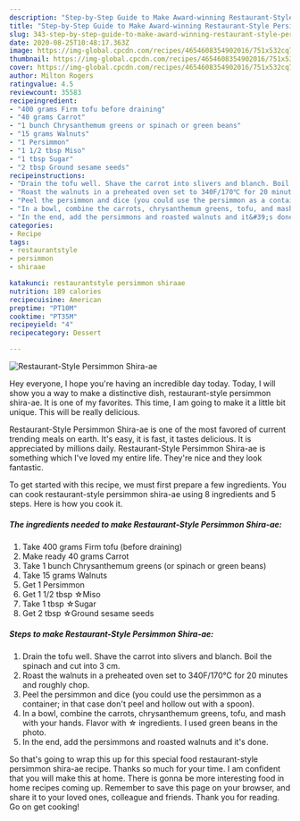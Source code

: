 ```yaml
---
description: "Step-by-Step Guide to Make Award-winning Restaurant-Style Persimmon Shira-ae"
title: "Step-by-Step Guide to Make Award-winning Restaurant-Style Persimmon Shira-ae"
slug: 343-step-by-step-guide-to-make-award-winning-restaurant-style-persimmon-shira-ae
date: 2020-08-25T10:48:17.363Z
image: https://img-global.cpcdn.com/recipes/4654608354902016/751x532cq70/restaurant-style-persimmon-shira-ae-recipe-main-photo.jpg
thumbnail: https://img-global.cpcdn.com/recipes/4654608354902016/751x532cq70/restaurant-style-persimmon-shira-ae-recipe-main-photo.jpg
cover: https://img-global.cpcdn.com/recipes/4654608354902016/751x532cq70/restaurant-style-persimmon-shira-ae-recipe-main-photo.jpg
author: Milton Rogers
ratingvalue: 4.5
reviewcount: 35583
recipeingredient:
- "400 grams Firm tofu before draining"
- "40 grams Carrot"
- "1 bunch Chrysanthemum greens or spinach or green beans"
- "15 grams Walnuts"
- "1 Persimmon"
- "1 1/2 tbsp Miso"
- "1 tbsp Sugar"
- "2 tbsp Ground sesame seeds"
recipeinstructions:
- "Drain the tofu well. Shave the carrot into slivers and blanch. Boil the spinach and cut into 3 cm."
- "Roast the walnuts in a preheated oven set to 340F/170℃ for 20 minutes and roughly chop."
- "Peel the persimmon and dice (you could use the persimmon as a container; in that case don&#39;t peel and hollow out with a spoon)."
- "In a bowl, combine the carrots, chrysanthemum greens, tofu, and mash with your hands. Flavor with ☆ ingredients. I used green beans in the photo."
- "In the end, add the persimmons and roasted walnuts and it&#39;s done."
categories:
- Recipe
tags:
- restaurantstyle
- persimmon
- shiraae

katakunci: restaurantstyle persimmon shiraae 
nutrition: 189 calories
recipecuisine: American
preptime: "PT10M"
cooktime: "PT35M"
recipeyield: "4"
recipecategory: Dessert

---
```



![Restaurant-Style Persimmon Shira-ae](https://img-global.cpcdn.com/recipes/4654608354902016/751x532cq70/restaurant-style-persimmon-shira-ae-recipe-main-photo.jpg)

Hey everyone, I hope you're having an incredible day today. Today, I will show you a way to make a distinctive dish, restaurant-style persimmon shira-ae. It is one of my favorites. This time, I am going to make it a little bit unique. This will be really delicious.



Restaurant-Style Persimmon Shira-ae is one of the most favored of current trending meals on earth. It's easy, it is fast, it tastes delicious. It is appreciated by millions daily. Restaurant-Style Persimmon Shira-ae is something which I've loved my entire life. They're nice and they look fantastic.


To get started with this recipe, we must first prepare a few ingredients. You can cook restaurant-style persimmon shira-ae using 8 ingredients and 5 steps. Here is how you cook it.

<!--inarticleads1-->

##### The ingredients needed to make Restaurant-Style Persimmon Shira-ae:

1. Take 400 grams Firm tofu (before draining)
1. Make ready 40 grams Carrot
1. Take 1 bunch Chrysanthemum greens (or spinach or green beans)
1. Take 15 grams Walnuts
1. Get 1 Persimmon
1. Get 1 1/2 tbsp ☆Miso
1. Take 1 tbsp ☆Sugar
1. Get 2 tbsp ☆Ground sesame seeds




<!--inarticleads2-->

##### Steps to make Restaurant-Style Persimmon Shira-ae:

1. Drain the tofu well. Shave the carrot into slivers and blanch. Boil the spinach and cut into 3 cm.
1. Roast the walnuts in a preheated oven set to 340F/170℃ for 20 minutes and roughly chop.
1. Peel the persimmon and dice (you could use the persimmon as a container; in that case don&#39;t peel and hollow out with a spoon).
1. In a bowl, combine the carrots, chrysanthemum greens, tofu, and mash with your hands. Flavor with ☆ ingredients. I used green beans in the photo.
1. In the end, add the persimmons and roasted walnuts and it&#39;s done.




So that's going to wrap this up for this special food restaurant-style persimmon shira-ae recipe. Thanks so much for your time. I am confident that you will make this at home. There is gonna be more interesting food in home recipes coming up. Remember to save this page on your browser, and share it to your loved ones, colleague and friends. Thank you for reading. Go on get cooking!
